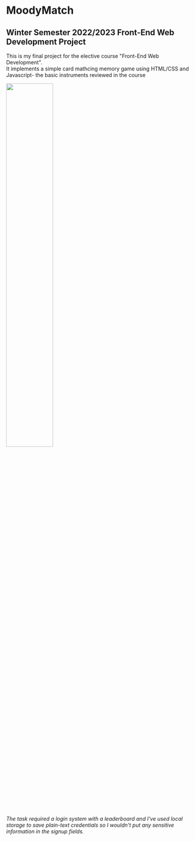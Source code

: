 <h1> MoodyMatch </h1>

<h2>Winter Semester 2022/2023 Front-End Web Development Project</h2>

<p>This is my final project for the elective course "Front-End Web Development". <br> 
It implements a simple card mathcing memory game using HTML/CSS and Javascript- the basic instruments reviewed in the course <br>
</p>

<img src="https://github.com/Wo11and/MemoryGame/assets/93873508/49cb4473-5c22-474b-8693-d3b859706414" width = 50%>

<i> The task required a login system with a leaderboard and I've used local storage to save plain-text credentials so I wouldn't put any sensitive information in the signup fields. </i>

